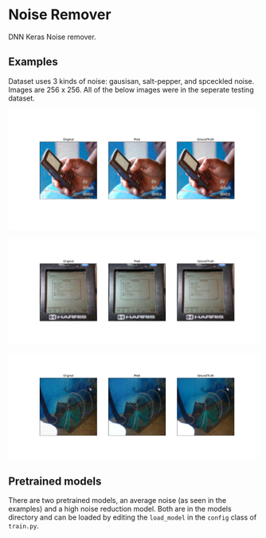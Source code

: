 # Noise Remover

DNN Keras Noise remover.

## Examples

Dataset uses 3 kinds of noise: gausisan, salt-pepper, and spceckled noise.
Images are 256 x 256.
All of the below images were in the seperate testing dataset. 

![example_1 image](https://raw.githubusercontent.com/danielkopp4/NoiseRemover/main/examples/ex_1.png?token=AGFMV654PCCMNUPXAEE6MXTAHHPXG)

![example_2 image](https://raw.githubusercontent.com/danielkopp4/NoiseRemover/main/examples/ex_2.png?token=AGFMV6YAT2POBPZCOBVNBD3AHHQBY)

![example_3 image](https://raw.githubusercontent.com/danielkopp4/NoiseRemover/main/examples/ex_3.png?token=AGFMV63266MP42ZSU6DQEG3AHHQCM)

## Pretrained models

There are two pretrained models, an average noise (as seen in the examples) and a high noise reduction model.
Both are in the models directory and can be loaded by editing the `load_model` in the `config` class of `train.py`.
